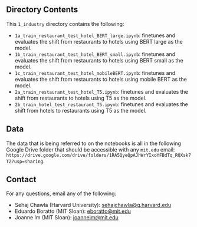 ## Directory Contents

This `1_industry` directory contains the following:
* `1a_train_restaurant_test_hotel_BERT_large.ipynb`: finetunes and evaluates the shift from restaurants to hotels using BERT large as the model.
* `1b_train_restaurant_test_hotel_BERT_small.ipynb`: finetunes and evaluates the shift from restaurants to hotels using BERT small as the model.
* `1c_train_restaurant_test_hotel_mobileBERT.ipynb`: finetunes and evaluates the shift from restaurants to hotels using mobile BERT as the model.
* `2a_train_restaurant_test_hotel_T5.ipynb`: finetunes and evaluates the shift from restaurants to hotels using T5 as the model.
* `2b_train_hotel_test_restaurant_T5.ipynb`: finetunes and evaluates the shift from hotels to restaurants using T5 as the model.

## Data

The data that is being referred to on the notebooks is all in the following Google Drive folder that should be accessible with any `mit.edu` email: `https://drive.google.com/drive/folders/1RA5QyeQpAJhWrYIxoYFBdTq_RQXsk7TZ?usp=sharing`.

## Contact

For any questions, email any of the following:
* Sehaj Chawla (Harvard University): sehajchawla@g.harvard.edu
* Eduardo Boratto (MIT Sloan): eboratto@mit.edu
* Joanne Im (MIT Sloan): joanneim@mit.edu
